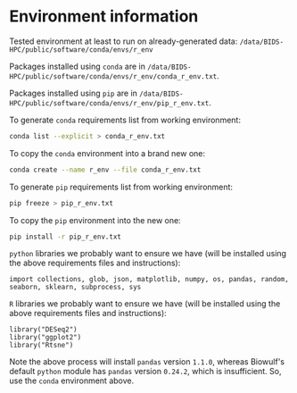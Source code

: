 # Environment information

Tested environment at least to run on already-generated data: `/data/BIDS-HPC/public/software/conda/envs/r_env`

Packages installed using `conda` are in `/data/BIDS-HPC/public/software/conda/envs/r_env/conda_r_env.txt`.

Packages installed using `pip` are in `/data/BIDS-HPC/public/software/conda/envs/r_env/pip_r_env.txt`.

To generate `conda` requirements list from working environment:

```bash
conda list --explicit > conda_r_env.txt
```

To copy the `conda` environment into a brand new one:

```bash
conda create --name r_env --file conda_r_env.txt
```

To generate `pip` requirements list from working environment:

```bash
pip freeze > pip_r_env.txt
```

To copy the `pip` environment into the new one:

```bash
pip install -r pip_r_env.txt
```

`python` libraries we probably want to ensure we have (will be installed using the above requirements files and instructions):

```
import collections, glob, json, matplotlib, numpy, os, pandas, random, seaborn, sklearn, subprocess, sys
```

`R` libraries we probably want to ensure we have (will be installed using the above requirements files and instructions):

```
library("DESeq2")
library("ggplot2")
library("Rtsne")
```

Note the above process will install `pandas` version `1.1.0`, whereas Biowulf's default `python` module has `pandas` version `0.24.2`, which is insufficient. So, use the `conda` environment above.
